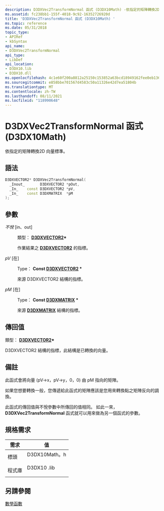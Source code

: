 ```yaml
---
description: D3DXVec2TransformNormal 函式 (D3DX10Math) -依指定的矩陣轉換2D 向量標準。
ms.assetid: fc238bb1-155f-4018-9c92-16352726920d
title: 'D3DXVec2TransformNormal 函式 (D3DX10Math) '
ms.topic: reference
ms.date: 05/31/2018
topic_type:
- APIRef
- kbSyntax
api_name:
- D3DXVec2TransformNormal
api_type:
- LibDef
api_location:
- D3DX10.lib
- D3DX10.dll
ms.openlocfilehash: 4c1e60f200a8812a25150c153852a63bcd18949162fee0eb136794afbc0fa671
ms.sourcegitcommit: e858bbe701567d4583c50a11326e42d7ea51804b
ms.translationtype: MT
ms.contentlocale: zh-TW
ms.lasthandoff: 08/11/2021
ms.locfileid: "118990648"
---
```

# <a name="d3dxvec2transformnormal-function-d3dx10mathh"></a>D3DXVec2TransformNormal 函式 (D3DX10Math) 

依指定的矩陣轉換2D 向量標準。

## <a name="syntax"></a>語法


```C++
D3DXVECTOR2* D3DXVec2TransformNormal(
  _Inout_       D3DXVECTOR2 *pOut,
  _In_    const D3DXVECTOR2 *pV,
  _In_    const D3DXMATRIX  *pM
);
```



## <a name="parameters"></a>參數

<dl> <dt>

*不悅* \[in、out\]
</dt> <dd>

類型： **[ **D3DXVECTOR2**](../direct3d9/d3dxvector2.md)\***

作業結果之 [**D3DXVECTOR2**](d3d10-d3dxvector2.md) 的指標。

</dd> <dt>

*pV* \[在\]
</dt> <dd>

Type： **Const [**D3DXVECTOR2**](../direct3d9/d3dxvector2.md) \***

來源 D3DXVECTOR2 結構的指標。

</dd> <dt>

*pM* \[在\]
</dt> <dd>

Type： **Const [**D3DXMATRIX**](../direct3d9/d3dxmatrix.md) \***

來源 [**D3DXMATRIX**](d3d10-d3dxmatrix.md) 結構的指標。

</dd> </dl>

## <a name="return-value"></a>傳回值

類型： **[ **D3DXVECTOR2**](../direct3d9/d3dxvector2.md)\***

D3DXVECTOR2 結構的指標，此結構是已轉換的向量。

## <a name="remarks"></a>備註

此函式會將向量 (pV->x，pV->y，0，0) 由 pM 指向的矩陣。

如果您想要轉換一般，您傳遞給此函式的矩陣應該是您用來轉換點之矩陣反向的調換。

此函式的傳回值與不悅參數中所傳回的值相同。 如此一來， **D3DXVec2TransformNormal** 函式就可以用來做為另一個函式的參數。

## <a name="requirements"></a>規格需求



| 需求 | 值 |
|--------------------|-----------------------------------------------------------------------------------------|
| 標頭<br/>  | <dl> <dt>D3DX10Math。h</dt> </dl> |
| 程式庫<br/> | <dl> <dt>D3DX10 .lib</dt> </dl>   |



## <a name="see-also"></a>另請參閱

<dl> <dt>

[數學函數](d3d10-graphics-reference-d3dx10-functions-math.md)
</dt> </dl>

 

 
